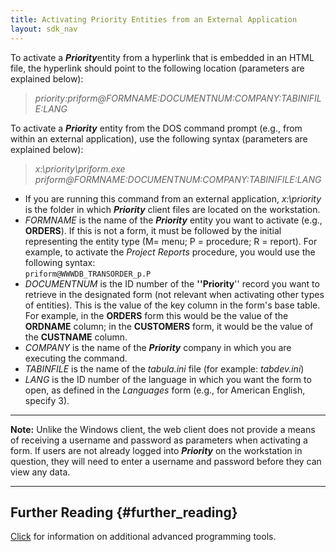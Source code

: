 ```yaml
---
title: Activating Priority Entities from an External Application
layout: sdk_nav
---
```


To activate a ***Priority***entity from a hyperlink that is embedded in
an HTML file, the hyperlink should point to the following location
(parameters are explained below):

> *priority:priform\@FORMNAME:DOCUMENTNUM:COMPANY:TABINIFILE:LANG*

To activate a ***Priority*** entity from the DOS command prompt (e.g.,
from within an external application), use the following syntax
(parameters are explained below):

> *x:\\priority\\priform.exe
> priform\@FORMNAME:DOCUMENTNUM:COMPANY:TABINIFILE:LANG*

-   If you are running this command from an external application,
    *x:\\priority* is the folder in which ***Priority*** client files
    are located on the workstation.
-   *FORMNAME* is the name of the ***Priority*** entity you want to
    activate (e.g., **ORDERS**). If this is not a form, it must be
    followed by the initial representing the entity type (M= menu; P =
    procedure; R = report). For example, to activate the *Project
    Reports* procedure, you would use the following syntax:\
    `priform@WWWDB_TRANSORDER_p.P`
-   *DOCUMENTNUM* is the ID number of the **\'\'Priority**\'\' record
    you want to retrieve in the designated form (not relevant when
    activating other types of entities). This is the value of the key
    column in the form\'s base table. For example, in the **ORDERS**
    form this would be the value of the **ORDNAME** column; in the
    **CUSTOMERS** form, it would be the value of the **CUSTNAME**
    column.
-   *COMPANY* is the name of the ***Priority*** company in which you are
    executing the command.
-   *TABINFILE* is the name of the *tabula.ini* file (for example:
    *tabdev.ini*)
-   *LANG* is the ID number of the language in which you want the form
    to open, as defined in the *Languages* form (e.g., for American
    English, specify 3).

------------------------------------------------------------------------

**Note:** Unlike the Windows client, the web client does not provide a
means of receiving a username and password as parameters when activating
a form. If users are not already logged into ***Priority*** on the
workstation in question, they will need to enter a username and password
before they can view any data.

------------------------------------------------------------------------

## Further Reading {#further_reading}

[Click](Advanced_Programming_Tools "wikilink") for information on
additional advanced programming tools.
